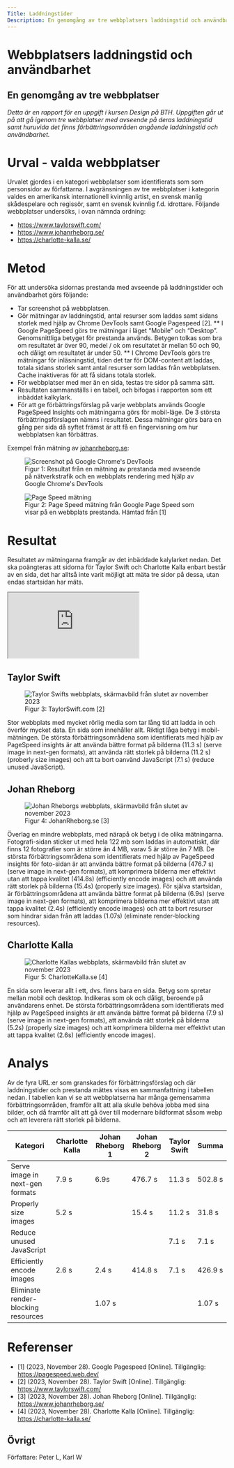 ```yaml
---
Title: Laddningstider
Description: En genomgång av tre webbplatsers laddningstid och användbarhet.
---
```


# Webbplatsers laddningstid och användbarhet
## En genomgång av tre webbplatser
*Detta är en rapport för en uppgift i kursen Design på BTH. Uppgiften går ut på att gå igenom tre webbplatser med avseende på deras laddningstid samt huruvida det finns förbättringsområden angående laddningstid och användbarhet.*
# Urval - valda webbplatser
Urvalet gjordes i en kategori webbplatser som identifierats som som personsidor av författarna. 
I avgränsningen av tre webbplatser i kategorin valdes en amerikansk internationell kvinnlig artist, en svensk manlig skådespelare och regissör, samt en svensk kvinnlig f.d. idrottare.
Följande webbplatser undersöks, i ovan nämnda ordning:
* https://www.taylorswift.com/
* https://www.johanrheborg.se/
* https://charlotte-kalla.se/

# Metod
För att undersöka sidornas prestanda med avseende på laddningstider och användbarhet görs följande:
* Tar screenshot på webbplatsen.
* Gör mätningar av laddningstid, antal resurser som laddas samt sidans storlek med hjälp av Chrome DevTools samt Google Pagespeed [2].
** I Google PageSpeed görs tre mätningar i läget “Mobile” och “Desktop”. Genomsnittliga betyget för prestanda används. Betygen tolkas som bra om resultatet är över 90, medel / ok om resultatet är mellan 50 och 90, och dåligt om resultatet är under 50.
** I Chrome DevTools görs tre mätningar för inläsningstid, tiden det tar för DOM-content att laddas, totala sidans storlek samt antal resurser som laddas från webbplatsen. Cache inaktiveras för att få sidans totala storlek.
* För webbplatser med mer än en sida, testas tre sidor på samma sätt.
* Resultaten sammanställs i en tabell, och bifogas i rapporten som ett inbäddat kalkylark.
* För att ge förbättringsförslag på varje webbplats används Google PageSpeed Insights och mätningarna görs för mobil-läge. De 3 största förbättringsförslagen nämns i resultatet. Dessa mätningar görs bara en gång per sida då syftet främst är att få en fingervisning om hur webbplatsen kan förbättras. 

Exempel från mätning av [johanrheborg.se](www.johanrheborg.se):

<figure>
<img src="%base_url%%base_url%/image/laddningstider/dev_tools.png" title="Screenshot på Google Chrome's DevTools">
<figcaption>Figur 1: Resultat från en mätning av prestanda med avseende på nätverkstrafik och en webbplats rendering med hjälp av Google Chrome's DevTools</figcaption>  
</figure>

<figure>
<img src="%base_url%/image/laddnignstider/page_speed.png" title="Page Speed mätning">
<figcaption>Figur 2: Page Speed mätning från Google Page Speed som visar på en webbplats prestanda.
Hämtad från [1]</figcaption>  
</figure>

# Resultat
Resultatet av mätningarna framgår av det inbäddade kalylarket nedan. Det ska poängteras att sidorna för Taylor Swift och Charlotte Kalla enbart består av en sida, det har alltså inte varit möjligt att mäta tre sidor på dessa, utan endas startsidan har mäts.

<iframe class='aspect-ratio' src="https://docs.google.com/spreadsheets/d/e/2PACX-1vTDd8MHKqMECdiXQafknjgWjQW27wB-s9Nz7d-72J1gxAtzN4CRHrWgcUrzxESe3jjY29npFF-AvGkS/pubhtml?gid=0&amp;single=true&amp;widget=true&amp;headers=false"></iframe>

## Taylor Swift
<figure>
<img src="%base_url%/image/laddningstider/taylor_swift.png" title="Taylor Swifts webbplats, skärmavbild från slutet av november 2023">
<figcaption>Figur 3: TaylorSwift.com [2]</figcaption>  
</figure>

Stor webbplats med mycket rörlig media som tar lång tid att ladda in och överför mycket data. En sida som innehåller allt. Riktigt låga betyg i mobil-mätningen. De största förbättringsområdena som identifierats med hjälp av PageSpeed insights är att använda bättre format på bilderna (11.3 s) (serve image in next-gen formats), att använda rätt storlek på bilderna (11.2 s) (proberly size images) och att ta bort oanvänd JavaScript (7.1 s) (reduce unused JavaScript). 

## Johan Rheborg
<figure>
<img src="%base_url%/image/laddningstider/johan_rheborg.png" title="Johan Rheborgs webbplats, skärmavbild från slutet av november 2023">
<figcaption>Figur 4: JohanRheborg.se [3]</figcaption>  
</figure>

Överlag en mindre webbplats, med närapå ok betyg i de olika mätningarna. Fotografi-sidan sticker ut med hela 122 mb som laddas in automatiskt, där finns 12 fotografier som är större än 4 MB, varav 5 är större än 7 MB. De största förbättringsområdena som identifierats med hjälp av PageSpeed insights för foto-sidan är att använda bättre format på bilderna (476.7 s) (serve image in next-gen formats), att komprimera bilderna mer effektivt utan att tappa kvalitet (414.8s) (efficiently encode images) och  att använda rätt storlek på bilderna (15.4s) (properly size images).  För själva startsidan, är förbättringsområdena att använda bättre format på bilderna (6.9s) (serve image in next-gen formats), att komprimera bilderna mer effektivt utan att tappa kvalitet (2.4s) (efficiently encode images) och att ta bort resurser som hindrar sidan från att laddas (1.07s) (eliminate render-blocking resources).

## Charlotte Kalla
<figure>
<img src="%base_url%/image/laddningstider/charlotte_kalla.png" title="Charlotte Kallas webbplats, skärmavbild från slutet av november 2023">
<figcaption>Figur 5: CharlotteKalla.se [4]</figcaption>  
</figure>

En sida som leverar allt i ett, dvs. finns bara en sida. Betyg som spretar mellan mobil och desktop. Indikeras som ok och dåligt, beroende på användarens enhet. De största förbättringsområdena som identifierats med hjälp av PageSpeed insights är att använda bättre format på bilderna (7.9 s) (serve image in next-gen formats), att använda rätt storlek på bilderna (5.2s) (properly size images) och  att komprimera bilderna mer effektivt utan att tappa kvalitet (2.6s) (efficiently encode images).  

# Analys
Av de fyra URL:er som granskades för förbättringsförslag och där laddningstider och prestanda mättes visas en sammanfattning i tabellen nedan. I tabellen kan vi se att webbplatserna har många gemensamma förbättringsområden, framför allt att alla skulle behöva jobba med sina bilder, och då framför allt att gå över till modernare bildformat såsom webp och att leverera rätt storlek på bilderna. 

| Kategori | Charlotte Kalla | Johan Rheborg 1 | Johan Rheborg 2 | Taylor Swift | Summa  |
|-|-|-|-|-|-|
| Serve image in next-gen formats | 7.9 s | 6.9s | 476.7 s | 11.3 s | 502.8 s |
| Properly size images | 5.2 s |  | 15.4 s | 11.2 s | 31.8 s |
| Reduce unused JavaScript |  |  |  | 7.1 s | 7.1 s |
| Efficiently encode images | 2.6 s | 2.4 s | 414.8 s | 7.1 s | 426.9 s |
| Eliminate render-blocking resources |  | 1.07 s |   | | 1.07 s |


# Referenser
* [1] (2023, November 28). Google Pagespeed [Online]. Tillgänglig: https://pagespeed.web.dev/
* [2] (2023, November 28). Taylor Swift [Online]. Tillgänglig: https://www.taylorswift.com/
* [3] (2023, November 28). Johan Rheborg [Online]. Tillgänglig: https://www.johanrheborg.se/
* [4] (2023, November 28). Charlotte Kalla [Online]. Tillgänglig: https://charlotte-kalla.se/

## Övrigt
Författare: Peter L,
Karl W
